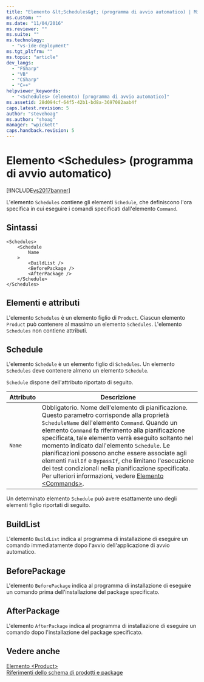 ```yaml
---
title: "Elemento &lt;Schedules&gt; (programma di avvio automatico) | Microsoft Docs"
ms.custom: ""
ms.date: "11/04/2016"
ms.reviewer: ""
ms.suite: ""
ms.technology: 
  - "vs-ide-deployment"
ms.tgt_pltfrm: ""
ms.topic: "article"
dev_langs: 
  - "FSharp"
  - "VB"
  - "CSharp"
  - "C++"
helpviewer_keywords: 
  - "<Schedules> (elemento) [programma di avvio automatico]"
ms.assetid: 28d094cf-64f5-42b1-bd8a-3697082aab4f
caps.latest.revision: 5
author: "stevehoag"
ms.author: "shoag"
manager: "wpickett"
caps.handback.revision: 5
---
```

# Elemento &lt;Schedules&gt; (programma di avvio automatico)
[!INCLUDE[vs2017banner](../code-quality/includes/vs2017banner.md)]

L'elemento `Schedules` contiene gli elementi `Schedule`, che definiscono l'ora specifica in cui eseguire i comandi specificati dall'elemento `Command`.  
  
## Sintassi  
  
```  
<Schedules>  
    <Schedule  
        Name  
    >  
        <BuildList />  
        <BeforePackage />  
        <AfterPackage />  
    </Schedule>  
</Schedules>  
```  
  
## Elementi e attributi  
 L'elemento `Schedules` è un elemento figlio di `Product`.  Ciascun elemento `Product` può contenere al massimo un elemento `Schedules`.  L'elemento `Schedules` non contiene attributi.  
  
## Schedule  
 L'elemento `Schedule` è un elemento figlio di `Schedules`.  Un elemento `Schedules` deve contenere almeno un elemento `Schedule`.  
  
 `Schedule` dispone dell'attributo riportato di seguito.  
  
|Attributo|Descrizione|  
|---------------|-----------------|  
|`Name`|Obbligatorio.  Nome dell'elemento di pianificazione.  Questo parametro corrisponde alla proprietà `ScheduleName` dell'elemento `Command`.  Quando un elemento `Command` fa riferimento alla pianificazione specificata, tale elemento verrà eseguito soltanto nel momento indicato dall'elemento `Schedule`.  Le pianificazioni possono anche essere associate agli elementi `FailIf` e `BypassIf`, che limitano l'esecuzione dei test condizionali nella pianificazione specificata.  Per ulteriori informazioni, vedere [Elemento \<Commands\>](../deployment/commands-element-bootstrapper.md).|  
  
 Un determinato elemento `Schedule` può avere esattamente uno degli elementi figlio riportati di seguito.  
  
## BuildList  
 L'elemento `BuildList` indica al programma di installazione di eseguire un comando immediatamente dopo l'avvio dell'applicazione di avvio automatico.  
  
## BeforePackage  
 L'elemento `BeforePackage` indica al programma di installazione di eseguire un comando prima dell'installazione del package specificato.  
  
## AfterPackage  
 L'elemento `AfterPackage` indica al programma di installazione di eseguire un comando dopo l'installazione del package specificato.  
  
## Vedere anche  
 [Elemento \<Product\>](../deployment/product-element-bootstrapper.md)   
 [Riferimenti dello schema di prodotti e package](../deployment/product-and-package-schema-reference.md)